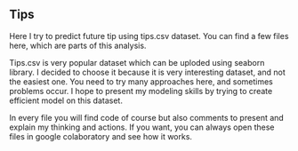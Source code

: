
## Tips

Here I try to predict future tip using tips.csv dataset.
You can find a few files here, which are parts of this analysis.

Tips.csv is very popular dataset which can be uploded using seaborn library. I decided to choose it because it is very interesting dataset, and not the easiest one. You need to try many approaches here, and sometimes problems occur.
I hope to present my modeling skills by trying to create efficient model on this dataset.

In every file you will find code of course but also comments to present and explain my thinking and actions.
If you want, you can always open these files in google colaboratory and see how it works.


